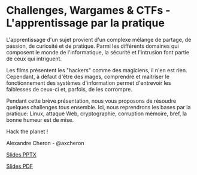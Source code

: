 # Challenges, Wargames & CTFs - L'apprentissage par la pratique

L'apprentissage d'un sujet provient d'un complexe mélange de partage, de passion, de curiosité et de pratique. Parmi les différents domaines qui composent le monde de l'informatique, la sécurité et l'intrusion font partie de ceux qui intriguent.

Les films présentent les "hackers" comme des magiciens, il n'en est rien. Cependant, à défaut d'être des mages, comprendre et maitriser le fonctionnement des systèmes d'information permet d'entrevoir les faiblesses de ceux-ci et, parfois, de les corrompre.

Pendant cette brève présentation, nous vous proposons de résoudre quelques challenges tous ensemble. Ici, nous reprendrons les bases par la pratique: Linux, attaque Web, cryptographie, corruption mémoire, bref, la bonne humeur est de mise.

Hack the planet !

Alexandre Cheron - @axcheron

[Slides PPTX](./Challenges%2C%20Wargames%20%26%20CTFs%20-%20L'apprentissage%20par%20la%20pratique.pptx)

[Slides PDF](./Challenges%2C%20Wargames%20%26%20CTFs%20-%20L'apprentissage%20par%20la%20pratique.pdf)
